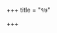 +++
title = "१७"

+++
<div class="js_include " url="/vedAH_yajuH/vAjasaneyam/sUtram/pAraskara-gRhyam/vishvAsa-prastutiH/2/17/01_atha_sItAyajnaH.md"  newLevelForH1="2" includeTitle="true"  > </div>
<div class="js_include collapsed" url="/vedAH_yajuH/vAjasaneyam/sUtram/pAraskara-gRhyam/oldenberg/2/17/01_atha_sItAyajnaH.md"  newLevelForH1="3" title="Oldenberg"  > </div>

<div class="js_include " url="/vedAH_yajuH/vAjasaneyam/sUtram/pAraskara-gRhyam/vishvAsa-prastutiH/2/17/02_vrIhiyavAnAM_yatra_yatra.md"  newLevelForH1="2" includeTitle="true"  > </div>
<div class="js_include collapsed" url="/vedAH_yajuH/vAjasaneyam/sUtram/pAraskara-gRhyam/oldenberg/2/17/02_vrIhiyavAnAM_yatra_yatra.md"  newLevelForH1="3" title="Oldenberg"  > </div>

<div class="js_include " url="/vedAH_yajuH/vAjasaneyam/sUtram/pAraskara-gRhyam/vishvAsa-prastutiH/2/17/03_kAmAdIjAno-nyatrApi_vrIhiyavayorevAnyataram.md"  newLevelForH1="2" includeTitle="true"  > </div>
<div class="js_include collapsed" url="/vedAH_yajuH/vAjasaneyam/sUtram/pAraskara-gRhyam/oldenberg/2/17/03_kAmAdIjAno-nyatrApi_vrIhiyavayorevAnyataram.md"  newLevelForH1="3" title="Oldenberg"  > </div>

<div class="js_include " url="/vedAH_yajuH/vAjasaneyam/sUtram/pAraskara-gRhyam/vishvAsa-prastutiH/2/17/04_na_pUrvachoditatvAtsandehaH.md"  newLevelForH1="2" includeTitle="true"  > </div>
<div class="js_include collapsed" url="/vedAH_yajuH/vAjasaneyam/sUtram/pAraskara-gRhyam/oldenberg/2/17/04_na_pUrvachoditatvAtsandehaH.md"  newLevelForH1="3" title="Oldenberg"  > </div>

<div class="js_include " url="/vedAH_yajuH/vAjasaneyam/sUtram/pAraskara-gRhyam/vishvAsa-prastutiH/2/17/05_asambhavAdvinivRttiH.md"  newLevelForH1="2" includeTitle="true"  > </div>
<div class="js_include collapsed" url="/vedAH_yajuH/vAjasaneyam/sUtram/pAraskara-gRhyam/oldenberg/2/17/05_asambhavAdvinivRttiH.md"  newLevelForH1="3" title="Oldenberg"  > </div>

<div class="js_include " url="/vedAH_yajuH/vAjasaneyam/sUtram/pAraskara-gRhyam/vishvAsa-prastutiH/2/17/06_xetrasya_purastAduttarato_vA.md"  newLevelForH1="2" includeTitle="true"  > </div>
<div class="js_include collapsed" url="/vedAH_yajuH/vAjasaneyam/sUtram/pAraskara-gRhyam/oldenberg/2/17/06_xetrasya_purastAduttarato_vA.md"  newLevelForH1="3" title="Oldenberg"  > </div>

<div class="js_include " url="/vedAH_yajuH/vAjasaneyam/sUtram/pAraskara-gRhyam/vishvAsa-prastutiH/2/17/07_grAme_vobhayasamprayogAdavirodhAt.md"  newLevelForH1="2" includeTitle="true"  > </div>
<div class="js_include collapsed" url="/vedAH_yajuH/vAjasaneyam/sUtram/pAraskara-gRhyam/oldenberg/2/17/07_grAme_vobhayasamprayogAdavirodhAt.md"  newLevelForH1="3" title="Oldenberg"  > </div>

<div class="js_include " url="/vedAH_yajuH/vAjasaneyam/sUtram/pAraskara-gRhyam/vishvAsa-prastutiH/2/17/08_yatra_shrapayiShyannupalipta.md"  newLevelForH1="2" includeTitle="true"  > </div>
<div class="js_include collapsed" url="/vedAH_yajuH/vAjasaneyam/sUtram/pAraskara-gRhyam/oldenberg/2/17/08_yatra_shrapayiShyannupalipta.md"  newLevelForH1="3" title="Oldenberg"  > </div>

<div class="js_include " url="/vedAH_yajuH/vAjasaneyam/sUtram/pAraskara-gRhyam/vishvAsa-prastutiH/2/17/09_pRthivI_dyauH_pradisho.md"  newLevelForH1="2" includeTitle="true"  > </div>
<div class="js_include collapsed" url="/vedAH_yajuH/vAjasaneyam/sUtram/pAraskara-gRhyam/oldenberg/2/17/09_pRthivI_dyauH_pradisho.md"  newLevelForH1="3" title="Oldenberg"  > </div>

<div class="js_include " url="/vedAH_yajuH/vAjasaneyam/sUtram/pAraskara-gRhyam/vishvAsa-prastutiH/2/17/10_sthAlIpAkasya_juhoti_sItAyai.md"  newLevelForH1="2" includeTitle="true"  > </div>
<div class="js_include collapsed" url="/vedAH_yajuH/vAjasaneyam/sUtram/pAraskara-gRhyam/oldenberg/2/17/10_sthAlIpAkasya_juhoti_sItAyai.md"  newLevelForH1="3" title="Oldenberg"  > </div>

<div class="js_include " url="/vedAH_yajuH/vAjasaneyam/sUtram/pAraskara-gRhyam/vishvAsa-prastutiH/2/17/11_mantravatpradAnamekeShAm.md"  newLevelForH1="2" includeTitle="true"  > </div>
<div class="js_include collapsed" url="/vedAH_yajuH/vAjasaneyam/sUtram/pAraskara-gRhyam/oldenberg/2/17/11_mantravatpradAnamekeShAm.md"  newLevelForH1="3" title="Oldenberg"  > </div>

<div class="js_include " url="/vedAH_yajuH/vAjasaneyam/sUtram/pAraskara-gRhyam/vishvAsa-prastutiH/2/17/12_svAhAkArapradAnA_iti_shrutervinivRttiH.md"  newLevelForH1="2" includeTitle="true"  > </div>
<div class="js_include collapsed" url="/vedAH_yajuH/vAjasaneyam/sUtram/pAraskara-gRhyam/oldenberg/2/17/12_svAhAkArapradAnA_iti_shrutervinivRttiH.md"  newLevelForH1="3" title="Oldenberg"  > </div>

<div class="js_include " url="/vedAH_yajuH/vAjasaneyam/sUtram/pAraskara-gRhyam/vishvAsa-prastutiH/2/17/13_staraNasheShaShu_sItAgoptRbhyo_balim.md"  newLevelForH1="2" includeTitle="true"  > </div>
<div class="js_include collapsed" url="/vedAH_yajuH/vAjasaneyam/sUtram/pAraskara-gRhyam/oldenberg/2/17/13_staraNasheShaShu_sItAgoptRbhyo_balim.md"  newLevelForH1="3" title="Oldenberg"  > </div>

<div class="js_include " url="/vedAH_yajuH/vAjasaneyam/sUtram/pAraskara-gRhyam/vishvAsa-prastutiH/2/17/14_atha_daxiNato-nimiShA_varmiNa.md"  newLevelForH1="2" includeTitle="true"  > </div>
<div class="js_include collapsed" url="/vedAH_yajuH/vAjasaneyam/sUtram/pAraskara-gRhyam/oldenberg/2/17/14_atha_daxiNato-nimiShA_varmiNa.md"  newLevelForH1="3" title="Oldenberg"  > </div>

<div class="js_include " url="/vedAH_yajuH/vAjasaneyam/sUtram/pAraskara-gRhyam/vishvAsa-prastutiH/2/17/15_atha_pashchAt_AbhuvaH.md"  newLevelForH1="2" includeTitle="true"  > </div>
<div class="js_include collapsed" url="/vedAH_yajuH/vAjasaneyam/sUtram/pAraskara-gRhyam/oldenberg/2/17/15_atha_pashchAt_AbhuvaH.md"  newLevelForH1="3" title="Oldenberg"  > </div>

<div class="js_include " url="/vedAH_yajuH/vAjasaneyam/sUtram/pAraskara-gRhyam/vishvAsa-prastutiH/2/17/16_athottarato_bhImA_vAyusamA.md"  newLevelForH1="2" includeTitle="true"  > </div>
<div class="js_include collapsed" url="/vedAH_yajuH/vAjasaneyam/sUtram/pAraskara-gRhyam/oldenberg/2/17/16_athottarato_bhImA_vAyusamA.md"  newLevelForH1="3" title="Oldenberg"  > </div>

<div class="js_include " url="/vedAH_yajuH/vAjasaneyam/sUtram/pAraskara-gRhyam/vishvAsa-prastutiH/2/17/17_prakRtAdanyasmAdAjyasheSheNa_cha_pUrvavadbalika.md"  newLevelForH1="2" includeTitle="true"  > </div>
<div class="js_include collapsed" url="/vedAH_yajuH/vAjasaneyam/sUtram/pAraskara-gRhyam/oldenberg/2/17/17_prakRtAdanyasmAdAjyasheSheNa_cha_pUrvavadbalika.md"  newLevelForH1="3" title="Oldenberg"  > </div>

<div class="js_include " url="/vedAH_yajuH/vAjasaneyam/sUtram/pAraskara-gRhyam/vishvAsa-prastutiH/2/17/18_striyashchopayajerannAcharitatvAt.md"  newLevelForH1="2" includeTitle="true"  > </div>
<div class="js_include collapsed" url="/vedAH_yajuH/vAjasaneyam/sUtram/pAraskara-gRhyam/oldenberg/2/17/18_striyashchopayajerannAcharitatvAt.md"  newLevelForH1="3" title="Oldenberg"  > </div>

<div class="js_include " url="/vedAH_yajuH/vAjasaneyam/sUtram/pAraskara-gRhyam/vishvAsa-prastutiH/2/17/19_saMsthite_karmaNi_brAhmaNAnbhojayetsaMsthite.md"  newLevelForH1="2" includeTitle="true"  > </div>
<div class="js_include collapsed" url="/vedAH_yajuH/vAjasaneyam/sUtram/pAraskara-gRhyam/oldenberg/2/17/19_saMsthite_karmaNi_brAhmaNAnbhojayetsaMsthite.md"  newLevelForH1="3" title="Oldenberg"  > </div>
